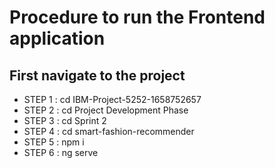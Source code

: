 # Procedure to run the Frontend application

## First navigate to the project

- STEP 1 : cd IBM-Project-5252-1658752657
- STEP 2 : cd Project Development Phase
- STEP 3 : cd Sprint 2
- STEP 4 : cd smart-fashion-recommender
- STEP 5 : npm i
- STEP 6 : ng serve
